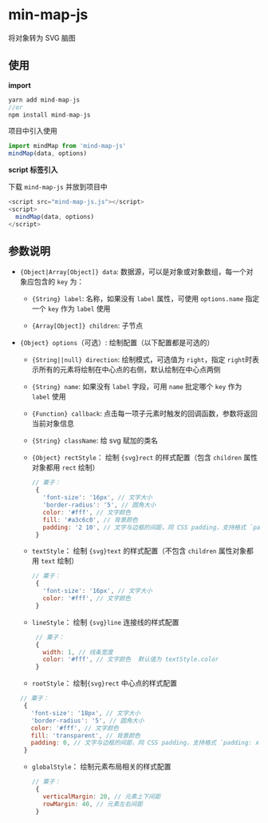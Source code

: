 # min-map-js

将对象转为 SVG 脑图

## 使用

**import**

```js
yarn add mind-map-js
//or
npm install mind-map-js
```

项目中引入使用

```js
import mindMap from 'mind-map-js'
mindMap(data, options)
```

**script 标签引入**

下载 `mind-map-js` 并放到项目中 

```js
<script src="mind-map-js.js"></script>
<script>
  mindMap(data, options)
</script>
```

## 参数说明

- `{Object|Array[Object]} data`: 数据源，可以是对象或对象数组，每一个对象应包含的 `key` 为：

  - `{String} label`: 名称，如果没有 `label` 属性，可使用 `options.name` 指定一个 `key` 作为 `label` 使用
  
  - `{Array[Object]} children`: 子节点
  
- `{Object} options`（可选）: 绘制配置（以下配置都是可选的）
  
  - `{String||null} direction`: 绘制模式，可选值为 `right`，指定 `right`时表示所有的元素将绘制在中心点的右侧，默认绘制在中心点两侧
  
  - `{String} name`: 如果没有 `label` 字段，可用 `name` 批定哪个 `key` 作为 `label` 使用

  - `{Function} callback`: 点击每一项子元素时触发的回调函数，参数将返回当前对象信息
  
  - `{String} className`: 给 svg 赋加的类名
  
  - `{Object} rectStyle`： 绘制 `{svg}rect` 的样式配置（包含 `children` 属性对象都用 `rect` 绘制）
    
    ```js
    // 粟子：
     {
       'font-size': '16px', // 文字大小
       'border-radius': '5', // 圆角大小
       color: '#fff', // 文字颜色
       fill: '#a3c6c0', // 背景颜色
       padding: '2 10', // 文字与边框的间距，同 CSS padding，支持格式 `padding: x` 和 `padding: x x`, 不支持 `padding: x x x x`
     }
    ```
    
  - `textStyle`： 绘制 `{svg}text` 的样式配置（不包含 `children` 属性对象都用 `text` 绘制） 
      
    ```js
    // 粟子：
     {
       'font-size': '16px', // 文字大小
       color: '#fff', // 文字颜色
     }
    ```
  
  - `lineStyle`： 绘制 `{svg}line` 连接线的样式配置
    
    ```js
     // 粟子：
     {
       width: 1, // 线条宽度
       color: '#fff', // 文字颜色  默认值为 textStyle.color
     }
    ```
   
  - `rootStyle`： 绘制`{svg}rect` 中心点的样式配置
    
   ```js
   // 粟子：
    {
      'font-size': '18px', // 文字大小
      'border-radius': '5', // 圆角大小
      color: '#fff', // 文字颜色
      fill: 'transparent', // 背景颜色
      padding: 0, // 文字与边框的间距，同 CSS padding，支持格式 `padding: x` 和 `padding: x x`, 不支持 `padding: x x x x`
    }
   ```

  - `globalStyle`： 绘制元素布局相关的样式配置
    
    ```js
    // 粟子：
     {
       verticalMargin: 20, // 元素上下间距
       rowMargin: 40, // 元素左右间距
     }
    ```

